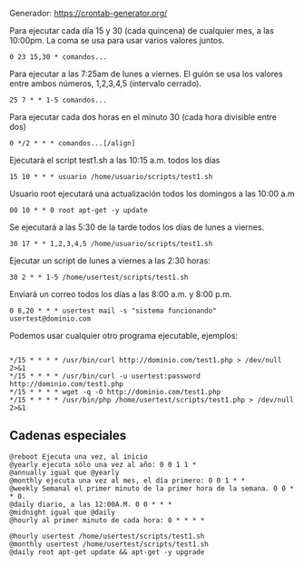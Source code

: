 
Generador:
https://crontab-generator.org/


Para ejecutar cada día 15 y 30 (cada quincena) de cualquier mes, a las 10:00pm. La coma se usa para usar varios valores juntos.
```shell
0 23 15,30 * comandos...
```
Para ejecutar a las 7:25am de lunes a viernes. El guión se usa los valores entre ambos números, 1,2,3,4,5 (intervalo cerrado).
```shell
25 7 * * 1-5 comandos...
```
Para ejecutar cada dos horas en el minuto 30 (cada hora divisible entre dos)
```shell
0 */2 * * * comandos...[/align]
```
Ejecutará el script test1.sh a las 10:15 a.m. todos los días

```shell
15 10 * * * usuario /home/usuario/scripts/test1.sh
```

Usuario root ejecutará una actualización todos los domingos a las 10:00 a.m

```shell
00 10 * * 0 root apt-get -y update
```

Se ejecutará a las 5:30 de la tarde todos los días de lunes a viernes.
```shell
30 17 * * 1,2,3,4,5 /home/usuario/scripts/test1.sh
```

Ejecutar un script de lunes a viernes a las 2:30 horas:
```shell
30 2 * * 1-5 /home/usertest/scripts/test1.sh
```

Enviará un correo todos los días a las 8:00 a.m. y 8:00 p.m.
```shell
0 8,20 * * * usertest mail -s "sistema funcionando" usertest@dominio.com
```


Podemos usar cualquier otro programa ejecutable, ejemplos:
```shell

*/15 * * * * /usr/bin/curl http://dominio.com/test1.php > /dev/null 2>&1
*/15 * * * * /usr/bin/curl -u usertest:password http://dominio.com/test1.php
*/15 * * * * wget -q -O http://dominio.com/test1.php
*/15 * * * * /usr/bin/php /home/usertest/scripts/test1.php > /dev/null 2>&1
```

## Cadenas especiales
```shell
@reboot Ejecuta una vez, al inicio
@yearly ejecuta sólo una vez al año: 0 0 1 1 *
@annually igual que @yearly
@monthly ejecuta una vez al mes, el día primero: 0 0 1 * *
@weekly Semanal el primer minuto de la primer hora de la semana. 0 0 * * 0.
@daily diario, a las 12:00A.M. 0 0 * * *
@midnight igual que @daily
@hourly al primer minuto de cada hora: 0 * * * *
```

```shell
@hourly usertest /home/usertest/scripts/test1.sh
@monthly usertest /home/usertest/scripts/test1.sh
@daily root apt-get update && apt-get -y upgrade
```